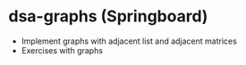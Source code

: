 # dsa-graphs (Springboard)

- Implement graphs with adjacent list and adjacent matrices
- Exercises with graphs
